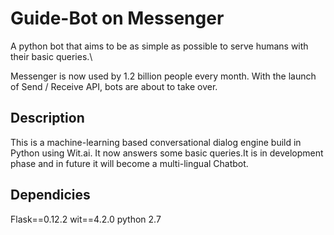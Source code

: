 # Guide-Bot on Messenger
  A python bot that aims to be as simple as possible to serve humans with their basic queries.\
  
  Messenger is now used by 1.2 billion people every month. With the launch of Send / Receive API, bots are about to take over.
## Description
This is a machine-learning based conversational dialog engine build in Python using Wit.ai. It now answers some basic queries.It is in development phase and in future it will become a multi-lingual Chatbot.
## Dependicies
Flask==0.12.2
wit==4.2.0
python 2.7


